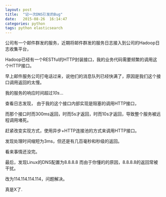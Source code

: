 ```yaml
---
layout: post
title:  "记一次DNS引发的Bug"
date:   2015-08-26  16:14:47
categories: python
tags: python elasticsearch
---
```



公司有一个邮件群发的服务，近期将邮件群发的服务日志接入到公司的Hadoop日志收集平台，

Hadoop已经有一个RESTful的HTTP封装接口，我的业务代码需要频繁的调用这个HTTP接口。

早上邮件服务公司打电话过来，说他们的消息队列已经快满了，原因是我们这个接口调用返回的太慢。

我的服务的响应时间超过*10s*...

查看日志发现， 由于我的这个接口内部实现是阻塞的调用HTTP接口，

而那个接口时而300ms返回，时而5s才返回，时而10s才返回，导致整个服务被远程调用堵死。

赶紧改变实现方式，使用异步+HTTP连接池的方式来调用HTTP接口。

发现处理时间缩短为3ms，但还是有几百毫秒和秒级的返回。

看来事情还没完。

最后，发现Linux的DNS配置为8.8.8.8 而由于你懂的的原因，8.8.8.8的返回常被干扰。

改为114.114.114.114，问题解决。

真是X了.
